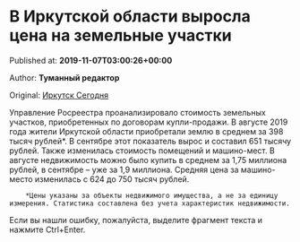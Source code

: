 
# В Иркутской области выросла цена на земельные участки

Published at: **2019-11-07T03:00:26+00:00**

Author: **Туманный редактор**

Original: [Иркутск Сегодня](https://irk.today/2019/11/07/v-irkutskoj-oblasti-vyrosla-cena-na-zemelnye-uchastki/)

Управление Росреестра проанализировало стоимость земельных участков, приобретенных по договорам купли-продажи. В августе 2019 года жители Иркутской области приобретали землю в среднем за 398 тысяч рублей*. В сентябре этот показатель вырос и составил 651 тысячу рублей.
Также изменилась стоимость помещений и машино-мест. В августе недвижимость можно было купить в среднем за 1,75 миллиона рублей, в сентябре – уже за 1,9 миллиона. Средняя цена за машино-место изменилась с 624 до 750 тысяч рублей.

        *Цены указаны за объекты недвижимого имущества, а не за единицу измерения. Статистика составлена без учета характеристик недвижимости.
      
Если вы нашли ошибку, пожалуйста, выделите фрагмент текста и нажмите Ctrl+Enter.
